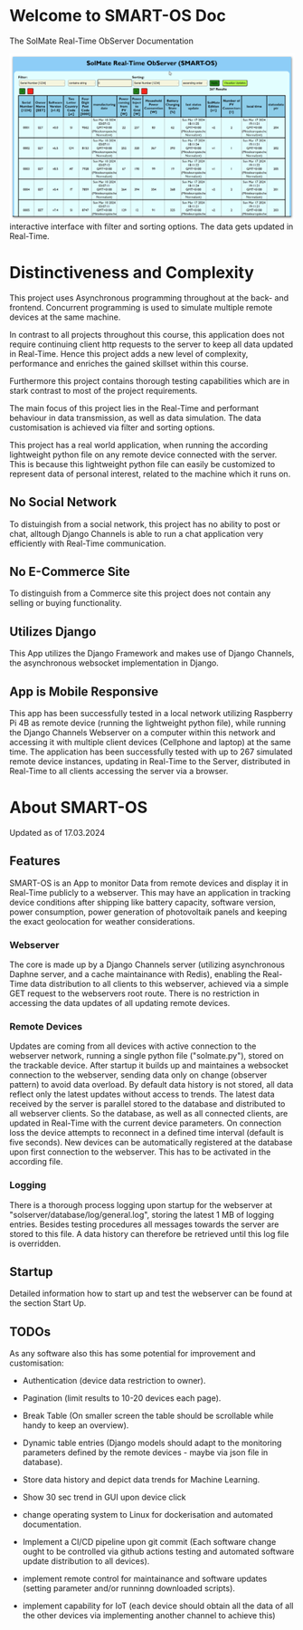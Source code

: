 
# Welcome to SMART-OS Doc
The SolMate Real-Time ObServer Documentation

[![Web Interface of SMART-OS](GUI-screenshot.png)](https://youtu.be/cNrweBXyBPA)
interactive interface with filter and sorting options. The data gets updated in Real-Time.

# Distinctiveness and Complexity
This project uses Asynchronous programming throughout at the back- and frontend. Concurrent programming is used to simulate multiple remote devices at the same machine.

In contrast to all projects throughout this course, this application does not require continuing client http requests to the server to keep all data updated in Real-Time. Hence this project adds a new level of complexity, performance and enriches the gained skillset within this course.  

Furthermore this project contains thorough testing capabilities which are in stark contrast to most of the project requirements.

The main focus of this project lies in the Real-Time and performant behaviour in data transmission, as well as data simulation. The data customisation is achieved via filter and sorting options.

This project has a real world application, when running the according lightweight python file on any remote device connected with the server. This is because this lightweight python file can easily be customized to represent data of personal interest, related to the machine which it runs on.

## No Social Network
To distuingish from a social network, this project has no ability to post or chat, alltough Django Channels is able to run a chat application very efficiently with Real-Time communication.

## No E-Commerce Site
To distinguish from a Commerce site this project does not contain any selling or buying functionality. 

## Utilizes Django
This App utilizes the Django Framework and makes use of Django Channels, the asynchronous websocket implementation in Django. 

## App is Mobile Responsive
This app has been successfully tested in a local network utilizing Raspberry Pi 4B as remote device (running the lightweight python file), while running the Django Channels Webserver on a computer within this network and accessing it with multiple client devices (Cellphone and laptop) at the same time. The application has been successfully tested with up to 267 simulated remote device instances, updating in Real-Time to the Server, distributed in Real-Time to all clients accessing the server via a browser.

# About SMART-OS
Updated as of 17.03.2024 

## Features
SMART-OS is an App to monitor Data from remote devices and display it in Real-Time publicly to a webserver. This may have an application in tracking device conditions after shipping like battery capacity, software version, power consumption, power generation of photovoltaik panels and keeping the exact geolocation for weather considerations.

### Webserver
The core is made up by a Django Channels server (utilizing asynchronous Daphne server, and a cache maintainance with Redis), enabling the Real-Time data distribution to all clients to this webserver, achieved via a simple GET request to the webservers root route. There is no restriction in accessing the data updates of all updating remote devices.

### Remote Devices
Updates are coming from all devices with active connection to the webserver network, running a single python file ("solmate.py"), stored on the trackable device. After startup it builds up and maintaines a websocket connection to the webserver, sending data only on change (observer pattern) to avoid data overload. By default data history is not stored, all data reflect only the latest updates without access to trends. The latest data received by the server is parallel stored to the database and distributed to all webserver clients. So the database, as well as all connected clients, are updated in Real-Time with the current device parameters. On connection loss the device attempts to reconnect in a defined time interval (default is five seconds). New devices can be automatically registered at the database upon first connection to the webserver. This has to be activated in the according file. 

### Logging
There is a thorough process logging upon startup for the webserver at "solserver/database/log/general.log", storing the latest 1 MB of logging entries. Besides testing procedures all messages towards the server are stored to this file. A data history can therefore be retrieved until this log file is overridden.

## Startup
Detailed information how to start up and test the webserver can be found at the section Start Up.

## TODOs
As any software also this has some potential for improvement and customisation:

* Authentication (device data restriction to owner).

* Pagination (limit results to 10-20 devices each page).

* Break Table (On smaller screen the table should be scrollable while handy to keep an overview).

* Dynamic table entries (Django models should adapt to the monitoring parameters defined by the remote devices - maybe via json file in database).

* Store data history and depict data trends for Machine Learning.

* Show 30 sec trend in GUI upon device click 

* change operating system to Linux for dockerisation and automated documentation. 

* Implement a CI/CD pipeline upon git commit (Each software change ought to be controlled via github actions testing and automated software update distribution to all devices).

* implement remote control for maintainance and software updates (setting parameter and/or runninng downloaded scripts).

* implement capability for IoT (each device should obtain all the data of all the other devices via implementing another channel to achieve this)

